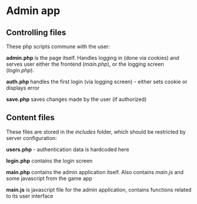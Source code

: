 # Admin app
## Controlling files
These php scripts commune with the user:

**admin.php** is the page itself.
Handles logging in (done via cookies) and serves user either the frontend (*main.php*), or the logging screen (*login.php*).

**auth.php** handles the first login (via logging screen) - either sets cookie or displays error

**save.php** saves changes made by the user (if authorized)

## Content files
These files are stored in the *includes* folder, which should be restricted by server configuration:

**users.php** - authentication data is hardcoded here

**login.php** contains the login screen

**main.php** contains the admin application itself. Also contains *main.js* and some javascript from the game app

**main.js** is javascript file for the admin application, contains functions related to its user interface
